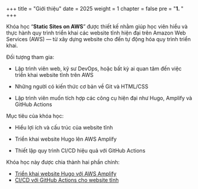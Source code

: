 +++
title = "Giới thiệu"
date = 2025
weight = 1
chapter = false
pre = "<b>1. </b>"
+++

Khóa học “**Static Sites on AWS**” được thiết kế nhằm giúp học viên hiểu và thực hành quy trình triển khai các website tĩnh hiện đại trên Amazon Web Services (AWS) — từ xây dựng website cho đến tự động hóa quy trình triển khai.

Đối tượng tham gia:

* Lập trình viên web, kỹ sư DevOps, hoặc bất kỳ ai quan tâm đến việc triển khai website tĩnh trên AWS

* Những người có kiến thức cơ bản về Git và HTML/CSS

* Lập trình viên muốn tích hợp các công cụ hiện đại như Hugo, Amplify và GitHub Actions

Mục tiêu của khóa học:

* Hiểu lợi ích và cấu trúc của website tĩnh

* Triển khai website Hugo lên AWS Amplify

* Thiết lập quy trình CI/CD hiệu quả với GitHub Actions

Khóa học này được chia thành hai phần chính:

* [Triển khai website Hugo với AWS Amplify](<../2-Hugo-Website-Deployment-with-AWS-Amplify/_index.md>)
* [CI/CD với GitHub Actions cho website tĩnh](../3-CI-CD-with-GitHub-Actions-for-Static-Sites/_index.md)

